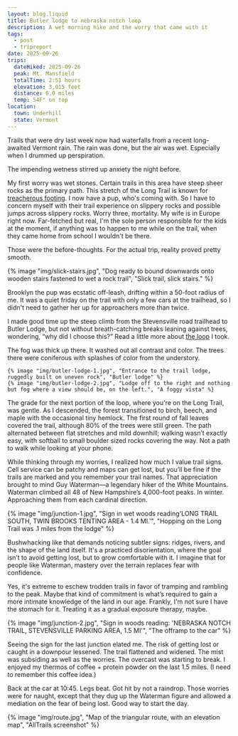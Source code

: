 ```yaml
---
layout: blog.liquid
title: Butler lodge to nebraska notch loop
description: A wet morning hike and the worry that came with it
tags: 
  - post
  - tripreport
date: 2025-09-26
trips:
  dateHiked: 2025-09-26
  peak: Mt. Mansfield
  totalTime: 2:51 hours
  elevation: 3,015 feet
  distance: 6.0 miles
  temp: 54F° on top
location: 
  town: Underhill
  state: Vermont
---
```




Trails that were dry last week now had waterfalls from a recent long-awaited Vermont rain. The rain was done, but the air was wet. Especially when I drummed up perspiration.

The impending wetness stirred up anxiety the night before. 

My first worry was wet stones. Certain trails in this area have steep sheer rocks as the primary path. This stretch of the Long Trail is known for <a href="https://sectionhiker.com/vermonts-mount-mansfield-experience-its-best-trails-both-great-and-gnarly-by-matt-heid/#Into%20the%20Rock%20Garden">treacherous footing</a>. I now have a pup, who's coming with. So I have to concern myself with their trail experience on slippery rocks and possible jumps across slippery rocks. Worry three, mortality. My wife is in Europe right now. Far-fetched but real, I'm the sole person responsible for the kids at the moment, if anything was to happen to me while on the trail, when they came home from school I wouldn't be there. 

Those were the before-thoughts. For the actual trip, reality proved pretty smooth.


<div class="grid bleed">
{% image "img/slick-stairs.jpg", "Dog ready to bound downwards onto wooden stairs fastened to wet a rock trail", "Slick trail, slick stairs." %}
</div>


Brooklyn the pup was ecstatic off-leash, drifting within a 50-foot radius of me. It was a quiet friday on the trail with only a few cars at the trailhead, so I didn't need to gather her up for approachers more than twice. 

I made good time up the steep climb from the Stevensville road trailhead to Butler Lodge, but not without breath-catching breaks leaning against trees, wondering, “why did I choose this?” Read a little more about [the loop](https://www.alltrails.com/trail/us/vermont/stevensville-long-trail-loop) I took.

The fog was thick up there. It washed out all contrast and color. The trees there were coniferous with splashes of color from the understory.


    {% image "img/butler-lodge-1.jpg", "Entrance to the trail lodge, ruggedly built on uneven rock", "Butler lodge" %}
    {% image "img/butler-lodge-2.jpg", "Lodge off to the right and nothing but fog where a view should be, on the left.", "A foggy vista" %}

The grade for the next portion of the loop, where you're on the Long Trail, was gentle. As I descended, the forest transitioned to birch, beech, and maple with the occasional tiny hemlock. The first round of fall leaves covered the trail, although 80% of the trees were still green. The path alternated between flat stretches and mild downhill; walking wasn’t exactly easy, with softball to small boulder sized rocks covering the way. Not a path to walk while looking at your phone. 

While thinking through my worries, I realized how much I value trail signs. Cell service can be patchy and maps can get lost, but you’ll be fine if the trails are marked and you remember your trail names. That appreciation brought to mind Guy Waterman—a legendary hiker of the White Mountains. Waterman climbed all 48 of New Hampshire’s 4,000-foot peaks. In winter. Approaching them from each cardinal direction.

{% image "img/junction-1.jpg", "Sign in wet woods reading'LONG TRAIL SOUTH, TWIN BROOKS TENTING AREA - 1.4 MI.'", "Hopping on the Long Trail was .1 miles from the lodge" %}

Bushwhacking like that demands noticing subtler signs: ridges, rivers, and the shape of the land itself. It's a practiced disorientation, where the goal isn’t to avoid getting lost, but to grow comfortable with it. I imagine that for people like Waterman, mastery over the terrain replaces fear with confidence.

Yes, it's extreme to eschew trodden trails in favor of tramping and rambling to the peak. Maybe that kind of commitment is what’s required to gain a more intimate knowledge of the land in our age. Frankly, I'm not sure I have the stomach for it. Treating it as a gradual exposure therapy, maybe. 


{% image "img/junction-2.jpg", "Sign in woods reading: 'NEBRASKA NOTCH TRAIL, STEVENSVILLE PARKING AREA, 1.5 MI'", "The offramp to the car" %}

Seeing the sign for the last junction elated me. The risk of getting lost or caught in a downpour lessened. The trail flattened and widened. The mist was subsiding as well as the worries. The overcast was starting to break. I enjoyed my thermos of coffee + protein powder on the last 1.5 miles. (I need to remember this coffee idea.)

Back at the car at 10:45. Legs beat. Got hit by not a raindrop. Those worries were for naught, except that they dug up the Waterman figure and allowed a mediation on the fear of being lost. Good way to start the day. 

{% image "img/route.jpg", "Map of the triangular route, with an elevation map", "AllTrails screenshot" %}





</section>